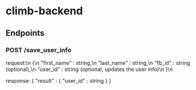 # climb-backend

## Endpoints

### POST /save_user_info
request:\n
{\n
  "first_name"  :   string,\n
  "last_name"   :   string,\n
  "fb_id"       :   string (optional),\n
  "user_id"     :   string (optional, updates the user info)\n
}\n

response:
{
  "result"   :
    {
      "user_id"   :   string
    }
}
